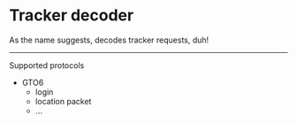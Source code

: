 # Tracker decoder

As the name suggests, decodes tracker requests, duh!

---

Supported protocols

- GTO6
    - login
    - location packet
    - ...